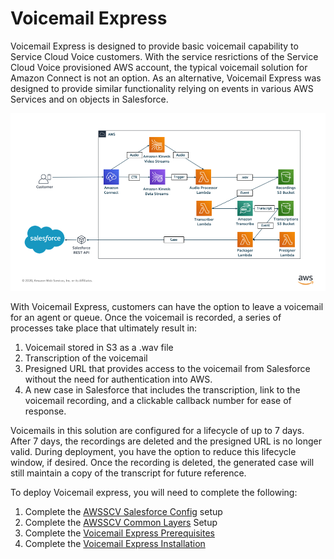 # Voicemail Express
Voicemail Express is designed to provide basic voicemail capability to Service Cloud Voice customers. With the service resrictions of the Service Cloud Voice provisioned AWS account, the typical voicemail solution for Amazon Connect is not an option. As an alternative, Voicemail Express was designed to provide similar functionality relying on events in various AWS Services and on objects in Salesforce. 

![Voicemail Express Architecture](Docs/Architecture.png)

With Voicemail Express, customers can have the option to leave a voicemail for an agent or queue. Once the voicemail is recorded, a series of processes take place that ultimately result in:
1. Voicemail stored in S3 as a .wav file
2. Transcription of the voicemail
3. Presigned URL that provides access to the voicemail from Salesforce without the need for authentication into AWS.
4. A new case in Salesforce that includes the transcription, link to the voicemail recording, and a clickable callback number for ease of response.

Voicemails in this solution are configured for a lifecycle of up to 7 days. After 7 days, the recordings are deleted and the presigned URL is no longer valid. During deployment, you have the option to reduce this lifecycle window, if desired. Once the recording is deleted, the generated case will still maintain a copy of the transcript for future reference. 

To deploy Voicemail express, you will need to complete the following:
1. Complete the [AWSSCV Salesforce Config](../../Common/AWSSCV-SalesforceConfig) setup
2. Complete the [AWSSCV Common Layers](../../Common/AWSSCV-CommonLayers) Setup
3. Complete the [Voicemail Express Prerequisites](Docs/vmx_prerequistes.md)
4. Complete the [Voicemail Express Installation](Docs/vmx_installation_instructions.md)
